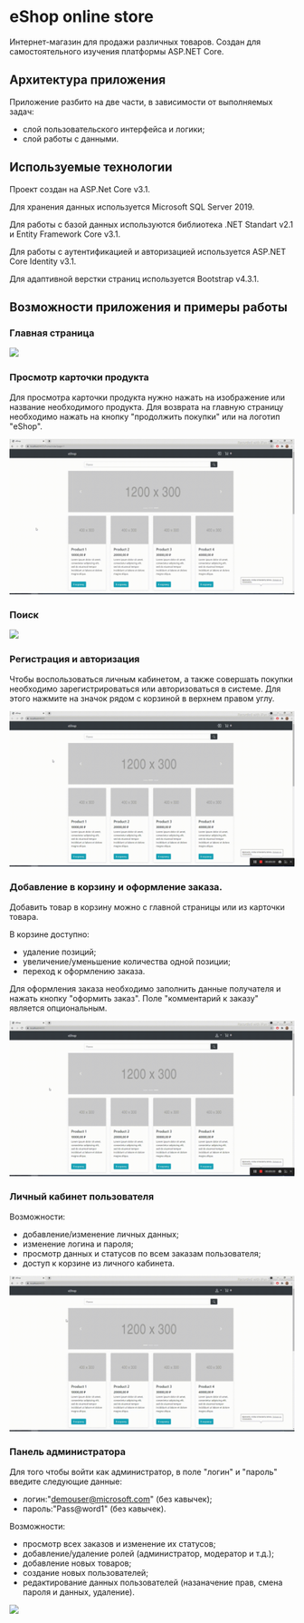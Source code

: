 # eShop online store
Интернет-магазин для продажи различных товаров. Создан для самостоятельного изучения платформы ASP.NET Core.
## Архитектура приложения
Приложение разбито на две части, в зависимости от выполняемых задач:
- слой пользовательского интерфейса и логики;
- слой работы с данными.
## Используемые технологии
Проект создан на ASP.Net Core v3.1.

Для хранения данных используется Microsoft SQL Server 2019.

Для работы с базой данных используются библиотека .NET Standart v2.1 и Entity Framework Core v3.1.

Для работы с аутентификацией и авторизацией используется ASP.NET Core Identity v3.1.

Для адаптивной верстки страниц используется Bootstrap v4.3.1.
## Возможности приложения и примеры работы
### Главная страница
![](Главная-страница.gif)
### Просмотр карточки продукта
Для просмотра карточки продукта нужно нажать на изображение или название необходимого продукта.
Для возврата на главную страницу необходимо нажать на кнопку "продолжить покупки" или на логотип "eShop".

![](Карточка-продукта.gif)
### Поиск
![](Поиск.gif)
### Регистрация и авторизация
Чтобы воспользоваться личным кабинетом, а также совершать покупки необходимо зарегистрироваться или авторизоваться в системе.
Для этого нажмите на значок рядом с корзиной в верхнем правом углу.

![](Регистрация-и-авторизация.gif)
### Добавление в корзину и оформление заказа.
Добавить товар в корзину можно с главной страницы или из карточки товара.

В корзине доступно:
- удаление позиций;
- увеличение/уменьшение количества одной позиции;
- переход к оформлению заказа.

Для оформления заказа необходимо заполнить данные получателя и нажать кнопку "оформить заказ". Поле "комментарий к заказу" является опциональным.

![](Добавление-в-корзину-и-оформление-заказа.gif)
### Личный кабинет пользователя
Возможности:
- добавление/изменение личных данных;
- изменение логина и пароля;
- просмотр данных и статусов по всем заказам пользователя;
- доступ к корзине из личного кабинета.

![](Личный-кабинет-пользователя.gif)

### Панель администратора
Для того чтобы войти как администратор, в поле "логин" и "пароль" введите следующие данные:
- логин:"demouser@microsoft.com" (без кавычек);
- пароль:"Pass@word1" (без кавычек).

Возможности:
- просмотр всех заказов и изменение их статусов;
- добавление/удаление ролей (администратор, модератор и т.д.);
- добавление новых товаров;
- создание новых пользователей;
- редактирование данных пользователей (назаначение прав, смена пароля и данных, удаление).

![](Работа-с-панелью-админа.gif)
